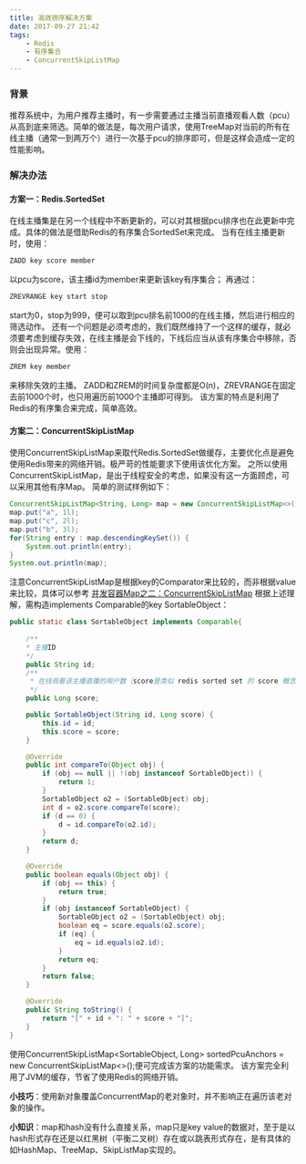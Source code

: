 ```yaml
---
title: 高效排序解决方案
date: 2017-09-27 21:42
tags:
    - Redis
    - 有序集合
    - ConcurrentSkipListMap
---
```


### 背景
推荐系统中，为用户推荐主播时，有一步需要通过主播当前直播观看人数（pcu）从高到底来筛选。简单的做法是，每次用户请求，使用TreeMap对当前的所有在线主播（通常一到两万个）进行一次基于pcu的排序即可，但是这样会造成一定的性能影响。

<!--more-->

### 解决办法

#### 方案一：Redis.SortedSet
在线主播集是在另一个线程中不断更新的，可以对其根据pcu排序也在此更新中完成。具体的做法是借助Redis的有序集合SortedSet来完成。
当有在线主播更新时，使用：
``` bash
ZADD key score member
```
以pcu为score，该主播id为member来更新该key有序集合；
再通过：
``` bash
ZREVRANGE key start stop
```
start为0，stop为999，便可以取到pcu排名前1000的在线主播，然后进行相应的筛选动作。
还有一个问题是必须考虑的，我们既然维持了一个这样的缓存，就必须要考虑到缓存失效，在线主播是会下线的，下线后应当从该有序集合中移除，否则会出现异常。使用：
``` bash
ZREM key member
```
来移除失效的主播。
ZADD和ZREM的时间复杂度都是O(n)，ZREVRANGE在固定去前1000个时，也只用遍历前1000个主播即可得到。
该方案的特点是利用了Redis的有序集合来完成，简单高效。

#### 方案二：ConcurrentSkipListMap
使用ConcurrentSkipListMap来取代Redis.SortedSet做缓存，主要优化点是避免使用Redis带来的网络开销。极严苛的性能要求下使用该优化方案。
之所以使用ConcurrentSkipListMap，是出于线程安全的考虑，如果没有这一方面顾虑，可以采用其他有序Map。
简单的测试样例如下：
``` java
ConcurrentSkipListMap<String, Long> map = new ConcurrentSkipListMap<>();
map.put("a", 1l);
map.put("c", 2l);
map.put("b", 3l);
for(String entry : map.descendingKeySet()) {
    System.out.println(entry);
}
System.out.println(map);
```
注意ConcurrentSkipListMap是根据key的Comparator来比较的，而非根据value来比较，具体可以参考 [并发容器Map之二：ConcurrentSkipListMap](http://www.cnblogs.com/duanxz/archive/2012/08/27/2658004.html)
根据上述理解，需构造implements Comparable的key SortableObject：
``` java
public static class SortableObject implements Comparable{
    
    /**
    * 主播ID
    */
    public String id;
    /**
     * 在线观看该主播直播的用户数（score是类似 redis sorted set 的 score 概念）
     */
    public Long score;

    public SortableObject(String id, Long score) {
        this.id = id;
        this.score = score;
    }

    @Override
    public int compareTo(Object obj) {
        if (obj == null || !(obj instanceof SortableObject)) {
            return 1;
        }
        SortableObject o2 = (SortableObject) obj;
        int d = o2.score.compareTo(score);
        if (d == 0) {
            d = id.compareTo(o2.id);
        }
        return d;
    }

    @Override
    public boolean equals(Object obj) {
        if (obj == this) {
            return true;
        }
        if (obj instanceof SortableObject) {
            SortableObject o2 = (SortableObject) obj;
            boolean eq = score.equals(o2.score);
            if (eq) {
                eq = id.equals(o2.id);
            }
            return eq;
        }
        return false;
    }

    @Override
    public String toString() {
        return "[" + id + ": " + score + "]";
    }
}
```
使用ConcurrentSkipListMap<SortableObject, Long> sortedPcuAnchors = new ConcurrentSkipListMap<>();便可完成该方案的功能需求。
该方案完全利用了JVM的缓存，节省了使用Redis的网络开销。

**小技巧**：使用新对象覆盖ConcurrentMap的老对象时，并不影响正在遍历该老对象的操作。

**小知识**：map和hash没有什么直接关系，map只是key value的数据对，至于是以hash形式存在还是以红黑树（平衡二叉树）存在或以跳表形式存在，是有具体的如HashMap、TreeMap、SkipListMap实现的。


